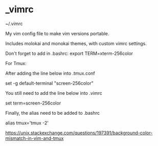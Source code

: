 # _vimrc

~/.vimrc

My vim config file to make vim versions portable.


Includes molokai and monokai themes, with custom vimrc settings.

Don't forget to add in .bashrc:
  export TERM=xterm-256color
  
For Tmux:


After adding the line below into .tmux.conf

set -g default-terminal "screen-256color"

You still need to add the line below into .vimrc

set term=screen-256color

Finally, the alias need to be added to .bashrc

alias tmux='tmux -2'

https://unix.stackexchange.com/questions/197391/background-color-mismatch-in-vim-and-tmux
